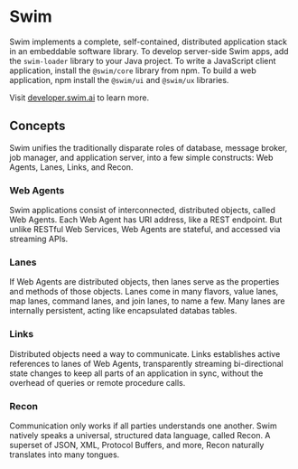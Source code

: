 # Swim

Swim implements a complete, self-contained, distributed application stack
in an embeddable software library. To develop server-side Swim apps, add
the `swim-loader` library to your Java project. To write a JavaScript client
application, install the `@swim/core` library from npm. To build a web
application, npm install the `@swim/ui` and `@swim/ux` libraries.

Visit [developer.swim.ai](http://developer.swim.ai) to learn more.

## Concepts

Swim unifies the traditionally disparate roles of database, message broker,
job manager, and application server, into a few simple constructs: Web Agents,
Lanes, Links, and Recon.

### Web Agents
Swim applications consist of interconnected, distributed objects, called Web
Agents. Each Web Agent has URI address, like a REST endpoint. But unlike
RESTful Web Services, Web Agents are stateful, and accessed via streaming APIs.

### Lanes
If Web Agents are distributed objects, then lanes serve as the properties and
methods of those objects. Lanes come in many flavors, value lanes, map lanes,
command lanes, and join lanes, to name a few. Many lanes are internally
persistent, acting like encapsulated databas tables.

### Links
Distributed objects need a way to communicate. Links establishes active
references to lanes of Web Agents, transparently streaming bi-directional state
changes to keep all parts of an application in sync, without the overhead of
queries or remote procedure calls.

### Recon
Communication only works if all parties understands one another. Swim natively
speaks a universal, structured data language, called Recon. A superset of JSON,
XML, Protocol Buffers, and more, Recon naturally translates into many tongues.
